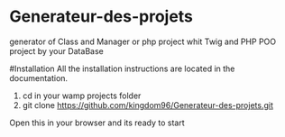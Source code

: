 # Generateur-des-projets
generator of Class and Manager or php project whit Twig  and PHP POO project by your DataBase

#Installation
All the installation instructions are located in the documentation.

1. cd in your wamp projects folder 
2. git clone https://github.com/kingdom96/Generateur-des-projets.git

Open this in your browser and its ready to start
